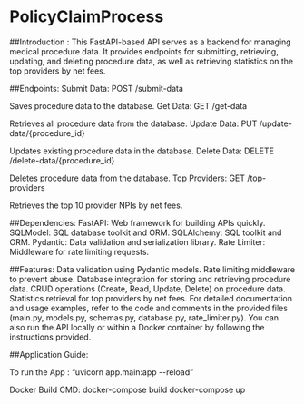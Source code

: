 # PolicyClaimProcess

##Introduction : 
           This FastAPI-based API serves as a backend for managing medical procedure data. It provides endpoints for submitting, retrieving, updating, and deleting procedure data, as well as retrieving statistics on the top providers by net fees.

##Endpoints:
Submit Data: POST /submit-data

Saves procedure data to the database.
Get Data: GET /get-data

Retrieves all procedure data from the database.
Update Data: PUT /update-data/{procedure_id}

Updates existing procedure data in the database.
Delete Data: DELETE /delete-data/{procedure_id}

Deletes procedure data from the database.
Top Providers: GET /top-providers

Retrieves the top 10 provider NPIs by net fees.

##Dependencies:
FastAPI: Web framework for building APIs quickly.
SQLModel: SQL database toolkit and ORM.
SQLAlchemy: SQL toolkit and ORM.
Pydantic: Data validation and serialization library.
Rate Limiter: Middleware for rate limiting requests.

##Features:
Data validation using Pydantic models.
Rate limiting middleware to prevent abuse.
Database integration for storing and retrieving procedure data.
CRUD operations (Create, Read, Update, Delete) on procedure data.
Statistics retrieval for top providers by net fees.
For detailed documentation and usage examples, refer to the code and comments in the provided files (main.py, models.py, schemas.py, database.py, rate_limiter.py). You can also run the API locally or within a Docker container by following the instructions provided.

##Application Guide:

To run the App : “uvicorn app.main:app --reload”

Docker Build CMD:
docker-compose build
docker-compose up

